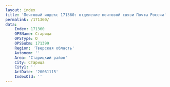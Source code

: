 ```yaml
---
layout: index
title: 'Почтовый индекс 171360: отделение почтовой связи Почты России'
permalink: /171360/
data:
    Index: 171360
    OPSName: Старица
    OPSType: О
    OPSSubm: 171399
    Region: 'Тверская область'
    Autonom: ''
    Area: 'Старицкий район'
    City: Старица
    City1: ''
    ActDate: '20061115'
    IndexOld: ''
---
```

